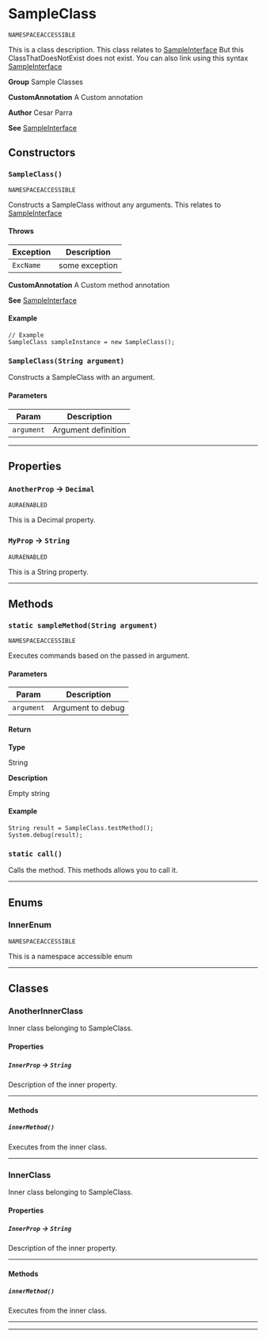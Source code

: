 # SampleClass

`NAMESPACEACCESSIBLE`

This is a class description. This class relates to [SampleInterface](/Sample-Interfaces/SampleInterface.md)              But this ClassThatDoesNotExist does not exist.              You can also link using this syntax [SampleInterface](/Sample-Interfaces/SampleInterface.md)


**Group** Sample Classes


**CustomAnnotation** A Custom annotation


**Author** Cesar Parra


**See** [SampleInterface](/Sample-Interfaces/SampleInterface.md)

## Constructors
### `SampleClass()`

`NAMESPACEACCESSIBLE`

Constructs a SampleClass without any arguments. This relates to [SampleInterface](/Sample-Interfaces/SampleInterface.md)

#### Throws
|Exception|Description|
|---|---|
|`ExcName`|some exception|

**CustomAnnotation** A Custom method annotation


**See** [SampleInterface](/Sample-Interfaces/SampleInterface.md)

#### Example
```apex
// Example
SampleClass sampleInstance = new SampleClass();
```

### `SampleClass(String argument)`

Constructs a SampleClass with an argument.

#### Parameters
|Param|Description|
|---|---|
|`argument`|Argument definition|
---
## Properties

### `AnotherProp` → `Decimal`

`AURAENABLED`

This is a Decimal property.

### `MyProp` → `String`

`AURAENABLED`

This is a String property.

---
## Methods
### `static sampleMethod(String argument)`

`NAMESPACEACCESSIBLE`

Executes commands based on the passed in argument.

#### Parameters
|Param|Description|
|---|---|
|`argument`|Argument to debug|
#### Return

**Type**

String

**Description**

Empty string

#### Example
```apex
String result = SampleClass.testMethod();
System.debug(result);
```

### `static call()`

Calls the method. This methods allows you to call it.

---
## Enums
### InnerEnum

`NAMESPACEACCESSIBLE`

This is a namespace accessible enum


---
## Classes
### AnotherInnerClass

Inner class belonging to SampleClass.

#### Properties

##### `InnerProp` → `String`

Description of the inner property.

---
#### Methods
##### `innerMethod()`

Executes from the inner class.

---

### InnerClass

Inner class belonging to SampleClass.

#### Properties

##### `InnerProp` → `String`

Description of the inner property.

---
#### Methods
##### `innerMethod()`

Executes from the inner class.

---

---
